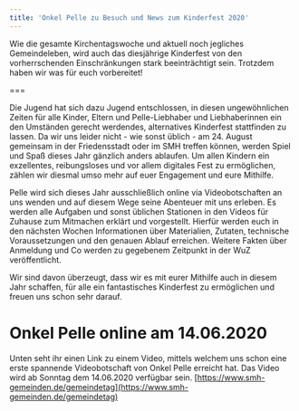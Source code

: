 ```yaml
---
title: 'Onkel Pelle zu Besuch und News zum Kinderfest 2020'
---
```


Wie die gesamte Kirchentagswoche und aktuell noch jegliches Gemeindeleben, wird auch das diesjährige Kinderfest von den vorherrschenden Einschränkungen stark beeinträchtigt sein. Trotzdem haben wir was für euch vorbereitet!

===

Die Jugend hat sich dazu Jugend entschlossen, in diesen ungewöhnlichen Zeiten für alle Kinder, Eltern und Pelle-Liebhaber und Liebhaberinnen ein den Umständen gerecht werdendes, alternatives Kinderfest stattfinden zu lassen.
Da wir uns leider nicht - wie sonst üblich - am 24. August gemeinsam in der Friedensstadt oder im SMH treffen können, werden Spiel und Spaß dieses Jahr gänzlich anders ablaufen. Um allen Kindern ein exzellentes, reibungsloses und vor allem digitales Fest zu ermöglichen, zählen wir diesmal umso mehr auf euer Engagement und eure Mithilfe.

Pelle wird sich dieses Jahr ausschließlich online via Videobotschaften an uns wenden und auf diesem Wege seine Abenteuer mit uns erleben.
Es werden alle Aufgaben und sonst üblichen Stationen in den Videos für Zuhause zum Mitmachen erklärt und vorgestellt. Hierfür werden euch in den nächsten Wochen Informationen über Materialien, Zutaten, technische Voraussetzungen und den genauen Ablauf erreichen. Weitere Fakten über Anmeldung und Co werden zu gegebenem Zeitpunkt in der WuZ veröffentlicht.

Wir sind davon überzeugt, dass wir es mit eurer Mithilfe auch in diesem Jahr schaffen, für alle ein fantastisches Kinderfest zu ermöglichen und freuen uns schon sehr darauf.

# Onkel Pelle online am 14.06.2020
Unten seht ihr einen Link zu einem Video, mittels welchem uns schon eine erste spannende Videobotschaft von Onkel Pelle erreicht hat. Das Video wird ab Sonntag dem 14.06.2020 verfügbar sein.
[https://www.smh-gemeinden.de/gemeindetag](https://www.smh-gemeinden.de/gemeindetag)
